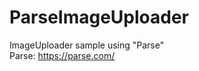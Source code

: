 ParseImageUploader
==================

ImageUploader sample using "Parse"  
Parse: https://parse.com/
